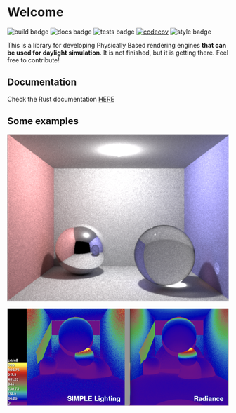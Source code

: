 # Welcome

![build badge](https://github.com/SIMPLE-BuildingSimulation/rendering/actions/workflows/build.yaml/badge.svg)
![docs badge](https://github.com/SIMPLE-BuildingSimulation/rendering/actions/workflows/docs.yaml/badge.svg)
![tests badge](https://github.com/SIMPLE-BuildingSimulation/rendering/actions/workflows/tests.yaml/badge.svg)
[![codecov](https://codecov.io/gh/SIMPLE-BuildingSimulation/rendering/branch/main/graph/badge.svg?token=DPUWCNLBRF)](https://codecov.io/gh/SIMPLE-BuildingSimulation/rendering)
![style badge](https://github.com/SIMPLE-BuildingSimulation/rendering/actions/workflows/style.yaml/badge.svg)


This is a library for developing Physically Based rendering engines **that can be used for daylight simulation**. It is not finished, but it is getting there. Feel free to contribute!

## Documentation

Check the Rust documentation [HERE](https://simple-buildingsimulation.github.io/rendering/)
## Some examples

![Cornell](./readme_img/cornell.png "Cornell Box")

![Vs Rad](./readme_img/vsRad.png "Vs Radiance")

